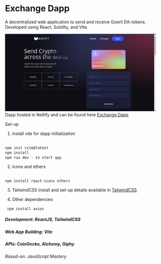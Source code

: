 # Exchange Dapp

A decentralized web application to send and receive Goerli Eth tokens.
Developed using React, Solidity, and Vite.

<img src= "dapp_image.png" width = "500" />
<!-- <img src= "dapp_image_2.png" width = "500" />
<img src= "dapp_image_3.png" width = "500" />
<img src= "dapp_image_4.png" width = "500" /> -->
Dapp hosted in Netlify and can be found here <a href="https://exchangedapp.netlify.app/" target="_blank"> Exchange Dapp </a>

Set-up
1.	install vite for dapp initialization 
<pre><code> 
npm init vite@latest
npm install
npm run dev - to start app
</code></pre>
2. Icons and ethers
<pre><code>
npm install react-icons ethers
</code></pre>

3. TailwindCSS install and set-up details available in <a href="https://tailwindcss.com/docs/guides/create-react-app" target="_blank"> TailwindCSS</a>

4. Other dependencies
<pre><code> npm install axios </code></pre>

##### Development: ReactJS, TailwindCSS
##### Web App Building: Vite 
##### APIs: CoinGecko, Alchemy, Giphy
###### Based-on: JavaScript Mastery
